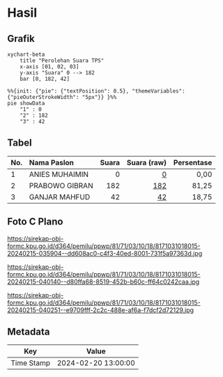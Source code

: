 # Hasil

## Grafik

```mermaid
xychart-beta
    title "Perolehan Suara TPS"
    x-axis [01, 02, 03]
    y-axis "Suara" 0 --> 182
    bar [0, 182, 42]
```

```mermaid
%%{init: {"pie": {"textPosition": 0.5}, "themeVariables": {"pieOuterStrokeWidth": "5px"}} }%%
pie showData
    "1" : 0
    "2" : 182
    "3" : 42
```

## Tabel

| No. | Nama Paslon    | Suara | Suara (raw) | Persentase |
|:--- |:-------------- | -----:| -----------:| ----------:|
| 1   | ANIES MUHAIMIN | 0     | [0][p-1]    | 0,00       |
| 2   | PRABOWO GIBRAN | 182   | [182][p-2]  | 81,25      |
| 3   | GANJAR MAHFUD  | 42    | [42][p-3]   | 18,75      |


[p-1]: https://github.com/gigit-pemilu/pemilu-2024-81-maluku/blob/main/pilpres/hitung-suara/sub/81-maluku/sub/71-kota-ambon/sub/03-baguala/sub/1018-lateri/sub/015-tps/sub/paslon-1.txt
[p-2]: https://github.com/gigit-pemilu/pemilu-2024-81-maluku/blob/main/pilpres/hitung-suara/sub/81-maluku/sub/71-kota-ambon/sub/03-baguala/sub/1018-lateri/sub/015-tps/sub/paslon-2.txt
[p-3]: https://github.com/gigit-pemilu/pemilu-2024-81-maluku/blob/main/pilpres/hitung-suara/sub/81-maluku/sub/71-kota-ambon/sub/03-baguala/sub/1018-lateri/sub/015-tps/sub/paslon-3.txt

## Foto C Plano

https://sirekap-obj-formc.kpu.go.id/d364/pemilu/ppwp/81/71/03/10/18/8171031018015-20240215-035904--dd608ac0-c4f3-40ed-8001-731f5a97363d.jpg

https://sirekap-obj-formc.kpu.go.id/d364/pemilu/ppwp/81/71/03/10/18/8171031018015-20240215-040140--d80ffa68-8519-452b-b60c-ff64c0242caa.jpg

https://sirekap-obj-formc.kpu.go.id/d364/pemilu/ppwp/81/71/03/10/18/8171031018015-20240215-040251--e9709fff-2c2c-488e-af6a-f7dcf2d72129.jpg


## Metadata

| Key        | Value               |
| ---------- | ------------------- |
| Time Stamp | 2024-02-20 13:00:00 |




